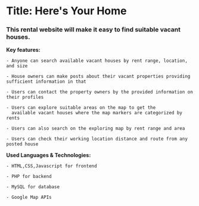 
# Title: Here's Your Home

### This rental website will make it easy to find suitable vacant houses. 

**Key features:**

    - Anyone can search available vacant houses by rent range, location, and size

    - House owners can make posts about their vacant properties providing sufficient information in that

    - Users can contact the property owners by the provided information on their profiles

    - Users can explore suitable areas on the map to get the 
      available vacant houses where the map markers are categorized by rents

    - Users can also search on the exploring map by rent range and area

    - Users can check their working location distance and route from any posted house

**Used Languages & Technologies:**

    - HTML,CSS,Javascript for frontend

    - PHP for backend

    - MySQL for database
    
    - Google Map APIs

